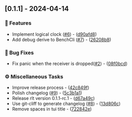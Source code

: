 ## [0.1.1] - 2024-04-14

### 🚀 Features

- Implement logical clock ([#6](https://github.com/wfxr/rlt/issues/6)) - ([d90afd8](https://github.com///commit/d90afd833490de50de9aae82b6cb01cf456a3290))
- Add debug derive to BenchCli ([#7](https://github.com/wfxr/rlt/issues/7)) - ([26208b8](https://github.com///commit/26208b8939907ebd079b1b6e267979c76e610146))

### 🐛 Bug Fixes

- Fix panic when the receiver is dropped([#2](https://github.com/wfxr/rlt/issues/2)) - ([08f0bcd](https://github.com///commit/08f0bcd94a19e819522a19ad69b50e04ba830ab7))

### ⚙️ Miscellaneous Tasks

- Improve release process - ([42c849f](https://github.com///commit/42c849f7ce2b6c21d6923b57cf0e667f0438dfcf))
- Polish changelog ([#9](https://github.com/wfxr/rlt/issues/9)) - ([5c3b1a1](https://github.com///commit/5c3b1a18bb4814ee843c1c6312aeb93b31eb4808))
- Release rlt version 0.1.1-rc.1 - ([d67a49c](https://github.com///commit/d67a49c9989acd7cbe392f01e9230fd1f0241bce))
- Use git-cliff to generate changelog ([#8](https://github.com/wfxr/rlt/issues/8)) - ([13d806c](https://github.com///commit/13d806cb4a3c63db09e93735d2fbcf785ed9d22e))
- Remove spaces in tui title - ([722842e](https://github.com///commit/722842ec9e25e11de45c6de24482ed5cf94ee4c0))

<!-- generated by git-cliff -->
